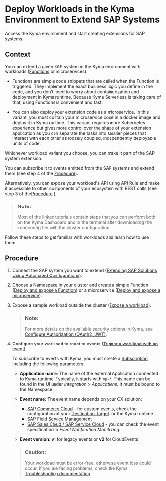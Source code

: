 <!-- loiofe4ba5b46f794037a4aee13df9df2d3c -->

# Deploy Workloads in the Kyma Environment to Extend SAP Systems

Access the Kyma environment and start creating extensions for SAP systems.



<a name="loiofe4ba5b46f794037a4aee13df9df2d3c__context_qqq_khv_msb"/>

## Context

You can extend a given SAP system in the Kyma environment with workloads \([Functions](https://kyma-project.io/docs/kyma/latest/01-overview/main-areas/serverless/svls-01-overview) or microservices\).

-   Functions are simple code snippets that are called when the Function is triggered. They implement the exact business logic you define in the code, and you don’t need to worry about containerization and deployment in Kyma runtime. Because Kyma Serverless is taking care of that, using Functions is convenient and fast.

-   You can also deploy your extension code as a microservice. In this variant, you must contain your microservice code in a docker image and deploy it in Kyma runtime. This variant requires more Kubernetes experience but gives more control over the shape of your extension application as you can separate the tasks into smaller pieces that interact with each other as loosely coupled, independently deployable units of code.


Whichever workload variant you choose, you can make it part of the SAP system extension.

You can subscribe it to events emitted from the SAP systems and extend them \(see step 4 of the [Procedure](deploy-workloads-in-the-kyma-environment-to-extend-sap-systems-fe4ba5b.md#loiofe4ba5b46f794037a4aee13df9df2d3c__steps_vg2_4hv_msb)\).

Alternatively, you can expose your workload's API using API Rule and make it accessible to other components of your ecosystem with REST calls \(see step 3 of the[Procedure](deploy-workloads-in-the-kyma-environment-to-extend-sap-systems-fe4ba5b.md#loiofe4ba5b46f794037a4aee13df9df2d3c__steps_vg2_4hv_msb) \).

> ### Note:  
> Most of the linked tutorials contain steps that you can perform both on the Kyma Dashboard and in the terminal after downloading the kubeconfig file with the cluster configuration.

Follow these steps to get familiar with workloads and learn how to use them.



<a name="loiofe4ba5b46f794037a4aee13df9df2d3c__steps_vg2_4hv_msb"/>

## Procedure

1.  Connect the SAP system you want to extend \([Extending SAP Solutions Using Automated Configurations](../40-extensions/extending-sap-solutions-using-automated-configurations-346864d.md)\).

2.  Choose a Namespace in your cluster and create a simple Function \([Deploy and expose a Function](https://kyma-project.io/docs/kyma/latest/02-get-started/02-deploy-expose-function)\) or a microservice \([Deploy and expose a microservice](https://kyma-project.io/docs/kyma/latest/02-get-started/03-deploy-expose-microservice)\).

3.  Expose a sample workload outside the cluster \([Expose a workload](https://kyma-project.io/docs/kyma/latest/03-tutorials/00-api-exposure/apix-03-expose-workload-apigateway/)\).

    > ### Note:  
    > For more details on the available security options in Kyma, see [Configure Authorization \(OAuth2, JWT\)](https://kyma-project.io/docs/kyma/latest/05-technical-reference/apix-01-config-authorizations-apigateway).

4.  Configure your workload to react to events \([Trigger a workload with an event](https://kyma-project.io/docs/kyma/latest/02-get-started/04-trigger-workload-with-event/)\).

    To subscribe to events with Kyma, you must create a [Subscription](https://kyma-project.io/docs/kyma/latest/02-get-started/04-trigger-workload-with-event/#create-a-subscription) including the following parameters:

    -   **Application name**: The name of the external Application connected to Kyma runtime. Typically, it starts with `mp-*`. This name can be found in the UI under *Integration* \> *Applications*. It must be bound to the Namespace.
    -   **Event name**: The event name depends on your CX solution:
        -   [SAP Commerce Cloud](https://help.sap.com/viewer/d0224eca81e249cb821f2cdf45a82ace/2105/en-US/81d15ea98eaa451594dac05a9d3f06b5.html) - for custom events, check the configuration of your [Destination Target](https://help.sap.com/viewer/d0224eca81e249cb821f2cdf45a82ace/2105/en-US/3e882f46581a46f0ba9518a90d268c56.html) for the Kyma runtime
        -   [SAP Field Service Management](https://help.sap.com/viewer/fsm_integration/Cloud/en-US/kyma-connector.html)
        -   [SAP Sales Cloud / SAP Service Cloud](https://help.sap.com/viewer/d5fec61c279741048109d851d4d3d1ad/LATEST/en-US/f9d56b2aeb3f42ddb8770fd31d4a115f.html) - you can check the event specification in *Event Notification Monitoring*.

    -   **Event version**: **v1** for legacy events or **v2** for CloudEvents

    > ### Caution:  
    > Your workload must be error-free, otherwise event loss could occur. If you are facing problems, check the Kyma [Troubleshooting documentation](https://kyma-project.io/docs/kyma/latest/04-operation-guides/troubleshooting/).


